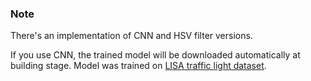 ### Note
There's an implementation of CNN and HSV filter versions.

If you use CNN, the trained model will be downloaded automatically at building stage.
Model was trained on [LISA traffic light dataset](https://www.kaggle.com/mbornoe/lisa-traffic-light-dataset).

